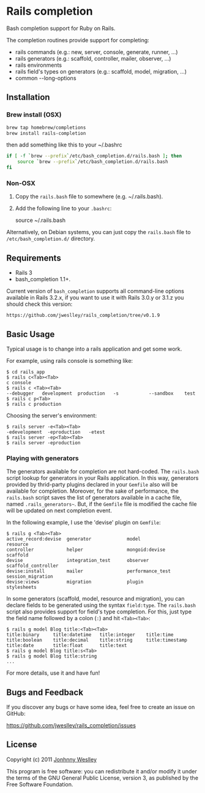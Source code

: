 # Rails completion

Bash completion support for Ruby on Rails.

The completion routines provide support for completing:

* rails commands (e.g.: new, server, console, generate, runner, ...)
* rails generators (e.g.: scaffold, controller, mailer, observer, ...)
* rails environments
* rails field's types on generators (e.g.: scaffold, model, migration, ...)
* common --long-options

## Installation

### Brew install (OSX)

```bash
brew tap homebrew/completions
brew install rails-completion
```

then add something like this to your ~/.bashrc

```bash
if [ -f `brew --prefix`/etc/bash_completion.d/rails.bash ]; then
    source `brew --prefix`/etc/bash_completion.d/rails.bash
fi
```

### Non-OSX

  1. Copy the `rails.bash` file to somewhere (e.g. ~/.rails.bash).
  2. Add the following line to your `.bashrc`:

        source ~/.rails.bash

Alternatively, on Debian systems, you can just copy the `rails.bash` file to `/etc/bash_completion.d/` directory.

## Requirements

  * Rails 3
  * bash_completion 1.1+.

Current version of `bash_completion` supports all command-line options available in Rails 3.2.x, if you want to use it with Rails 3.0.y or 3.1.z you should check this version:

    https://github.com/jweslley/rails_completion/tree/v0.1.9

## Basic Usage

Typical usage is to change into a rails application and get some work.

For example, using rails console is something like:

    $ cd rails_app
    $ rails c<Tab><Tab>
    c console
    $ rails c <Tab><Tab>
    --debugger   development  production   -s           --sandbox    test
    $ rails c p<Tab>
    $ rails c production

Choosing the server's environment:

    $ rails server -e<Tab><Tab>
    -edevelopment  -eproduction   -etest
    $ rails server -ep<Tab><Tab>
    $ rails server -eproduction


### Playing with generators

The generators available for completion are not hard-coded. The `rails.bash` script lookup for generators in your Rails application. In this way, generators provided by thrid-party plugins declared in your `Gemfile` also will be available for completion. Moreover, for the sake of performance, the `rails.bash` script saves the list of generators available in a cache file, named `.rails_generators~`. But, if the `Gemfile` file is modified the cache file will be updated on next completion event.

In the following example, I use the 'devise' plugin on `Gemfile`:

    $ rails g <Tab><Tab>
    active_record:devise  generator             model                 resource
    controller            helper                mongoid:devise        scaffold
    devise                integration_test      observer              scaffold_controller
    devise:install        mailer                performance_test      session_migration
    devise:views          migration             plugin                stylesheets

In some generators (scaffold, model, resource and migration), you can declare fields to be generated using the syntax `field:type`. The `rails.bash` script also provides support for field's type completion. For this, just type the field name followed by a colon (`:`) and hit `<Tab><Tab>`:

    $ rails g model Blog title:<Tab><Tab>
    title:binary     title:datetime   title:integer    title:time
    title:boolean    title:decimal    title:string     title:timestamp
    title:date       title:float      title:text
    $ rails g model Blog title:s<Tab>
    $ rails g model Blog title:string
    ...

For more details, use it and have fun!


## Bugs and Feedback

If you discover any bugs or have some idea, feel free to create an issue on GitHub:

<https://github.com/jweslley/rails_completion/issues>


## License

Copyright (c) 2011 [Jonhnny Weslley](<http://www.jonhnnyweslley.net>)

This program is free software: you can redistribute it and/or modify it under the terms of the GNU General Public License, version 3, as published by the Free Software Foundation.
